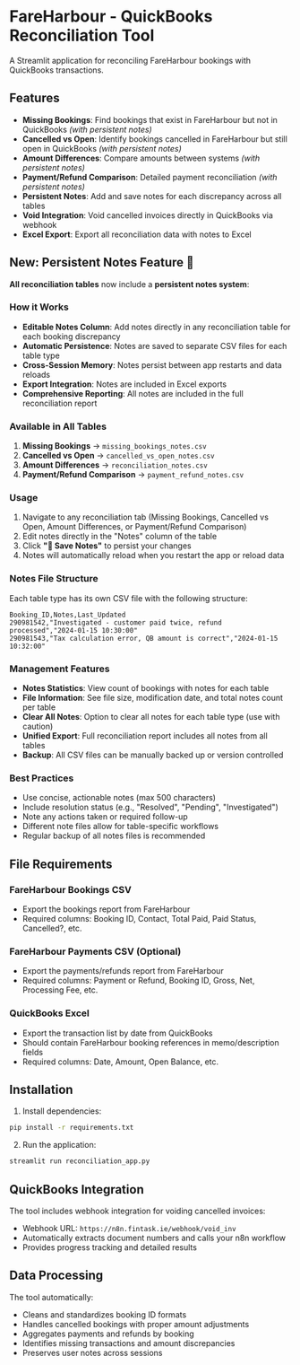 # FareHarbour - QuickBooks Reconciliation Tool

A Streamlit application for reconciling FareHarbour bookings with QuickBooks transactions.

## Features

- **Missing Bookings**: Find bookings that exist in FareHarbour but not in QuickBooks *(with persistent notes)*
- **Cancelled vs Open**: Identify bookings cancelled in FareHarbour but still open in QuickBooks *(with persistent notes)*
- **Amount Differences**: Compare amounts between systems *(with persistent notes)*
- **Payment/Refund Comparison**: Detailed payment reconciliation *(with persistent notes)*
- **Persistent Notes**: Add and save notes for each discrepancy across all tables
- **Void Integration**: Void cancelled invoices directly in QuickBooks via webhook
- **Excel Export**: Export all reconciliation data with notes to Excel

## New: Persistent Notes Feature 📝

**All reconciliation tables** now include a **persistent notes system**:

### How it Works
- **Editable Notes Column**: Add notes directly in any reconciliation table for each booking discrepancy
- **Automatic Persistence**: Notes are saved to separate CSV files for each table type
- **Cross-Session Memory**: Notes persist between app restarts and data reloads
- **Export Integration**: Notes are included in Excel exports
- **Comprehensive Reporting**: All notes are included in the full reconciliation report

### Available in All Tables
1. **Missing Bookings** → `missing_bookings_notes.csv`
2. **Cancelled vs Open** → `cancelled_vs_open_notes.csv`
3. **Amount Differences** → `reconciliation_notes.csv`
4. **Payment/Refund Comparison** → `payment_refund_notes.csv`

### Usage
1. Navigate to any reconciliation tab (Missing Bookings, Cancelled vs Open, Amount Differences, or Payment/Refund Comparison)
2. Edit notes directly in the "Notes" column of the table
3. Click **"💾 Save Notes"** to persist your changes
4. Notes will automatically reload when you restart the app or reload data

### Notes File Structure
Each table type has its own CSV file with the following structure:
```csv
Booking_ID,Notes,Last_Updated
290981542,"Investigated - customer paid twice, refund processed","2024-01-15 10:30:00"
290981543,"Tax calculation error, QB amount is correct","2024-01-15 10:32:00"
```

### Management Features
- **Notes Statistics**: View count of bookings with notes for each table
- **File Information**: See file size, modification date, and total notes count per table
- **Clear All Notes**: Option to clear all notes for each table type (use with caution)
- **Unified Export**: Full reconciliation report includes all notes from all tables
- **Backup**: All CSV files can be manually backed up or version controlled

### Best Practices
- Use concise, actionable notes (max 500 characters)
- Include resolution status (e.g., "Resolved", "Pending", "Investigated")
- Note any actions taken or required follow-up
- Different note files allow for table-specific workflows
- Regular backup of all notes files is recommended

## File Requirements

### FareHarbour Bookings CSV
- Export the bookings report from FareHarbour
- Required columns: Booking ID, Contact, Total Paid, Paid Status, Cancelled?, etc.

### FareHarbour Payments CSV (Optional)
- Export the payments/refunds report from FareHarbour  
- Required columns: Payment or Refund, Booking ID, Gross, Net, Processing Fee, etc.

### QuickBooks Excel
- Export the transaction list by date from QuickBooks
- Should contain FareHarbour booking references in memo/description fields
- Required columns: Date, Amount, Open Balance, etc.

## Installation

1. Install dependencies:
```bash
pip install -r requirements.txt
```

2. Run the application:
```bash
streamlit run reconciliation_app.py
```

## QuickBooks Integration

The tool includes webhook integration for voiding cancelled invoices:
- Webhook URL: `https://n8n.fintask.ie/webhook/void_inv`
- Automatically extracts document numbers and calls your n8n workflow
- Provides progress tracking and detailed results

## Data Processing

The tool automatically:
- Cleans and standardizes booking ID formats
- Handles cancelled bookings with proper amount adjustments
- Aggregates payments and refunds by booking
- Identifies missing transactions and amount discrepancies
- Preserves user notes across sessions 